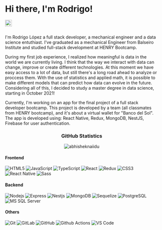 <h1>Hi there, I'm Rodrigo! </h1>
<a href="https://www.linkedin.com/in/rodrigolopezsmz">
  <img align="left" alt="Rodrigo's LinkdeIn" width="22px" src="https://cdn.jsdelivr.net/npm/simple-icons@v3/icons/linkedin.svg" />
</a>
<br>
<br>
<p>I'm Rodrigo López a full stack developer, a mechanical engineer and a data science entuthiast. I've graduated as a mechanical Engineer from Balseiro Institute and studied full-stack development at HENRY Bootcamp.</p>

<p > During my first job experience, I realized how meaningful is data in the world we are currently living. I think that the way we interact with data can change, improve or create different technologies. At this moment we have easy access to a lot of data, but still there's a long road ahead to analyze or proccess them. With the use of statistics and applied math, it is possible to make different models that can predict how data can evolve in the future. Considering all of this, I decided to study a master degree in data science, starting in October 2021!</p>

<p > Currently, I'm working on an app for the final project of a full stack developer bootcamp. This project is developed by a team (all classmates from HENRY bootcamp), and it's about a virtual wallet for "Banco del Sol". The app is developed using: React Native, Redux, MongoDB, NestJS, Firebase for user authentication.</p>

<h3 align="center">GitHub Statistics</h3>

<p align="center"> <img src="https://github-readme-stats.vercel.app/api?username=rodrigolopsmz&&show_icons=true&title_color=ffffff&icon_color=bb2acf&text_color=daf7dc&bg_color=151515" alt="abhisheknaiidu" />
  
  #### Frontend
![HTML5](https://img.shields.io/badge/-HTML5-%23E44D27?style=flat-square&logo=html5&logoColor=ffffff)
![JavaScript](https://img.shields.io/badge/-JavaScript-%23F7DF1C?style=flat-square&logo=javascript&logoColor=000000&labelColor=%23F7DF1C&color=%23FFCE5A)
![TypeScript](https://img.shields.io/badge/-TypeScript-%23F7DF1C?style=flat-square&logo=TypeScript)
![React](https://img.shields.io/badge/-React-%23282C34?style=flat-square&logo=react)
![Redux](https://img.shields.io/badge/-Redux-white?style=flat-square&logo=Redux&logoColor=9c23d2)
![CSS3](https://img.shields.io/badge/-CSS3-%231572B6?style=flat-square&logo=css3)
![React Native](https://img.shields.io/badge/-ReactNative-%23282C34?style=flat-square&logo=react)
![Sass](https://img.shields.io/badge/-Sass-%23CC6699?style=flat-square&logo=sass&logoColor=ffffff)

#### Backend
![Nodejs](https://img.shields.io/badge/-Nodejs-black?style=flat-square&logo=Node.js)
![Express](https://img.shields.io/badge/-Express-%23E44D27?style=flat-square&logo=Express)
![Nestjs](https://img.shields.io/badge/-Nestjs-black?style=flat-square&logo=Nestjs&logoColor=f2003c)
![MongoDB](https://img.shields.io/badge/-MongoDB-grey?style=flat-square&logo=mongodb)
![Sequelize](https://img.shields.io/badge/-Sequelize-black?style=flat-square&logo=Sequelize)
![PostgreSQL](https://img.shields.io/badge/-PostgreSQL-336791?style=flat-square&logo=postgresql)
![MS SQL Server](http://img.shields.io/badge/-MS%20SQL%20Server-CC2927?style=flat-square&logo=microsoft-sql-server&logoColor=ffffff)

#### Others
![Git](https://img.shields.io/badge/-Git-%23F05032?style=flat-square&logo=git&logoColor=%23ffffff)
![GitLab](https://img.shields.io/badge/-GitLab-FCA121?style=flat-square&logo=gitlab)
![GitHub](https://img.shields.io/badge/-GitHub-181717?style=flat-square&logo=github)
![Github Actions](http://img.shields.io/badge/-Github%20Actions-2088FF?style=flat-square&logo=github-actions&logoColor=ffffff)
![VS Code](http://img.shields.io/badge/-VS%20Code-007ACC?style=flat-square&logo=visual-studio-code&logoColor=ffffff)
